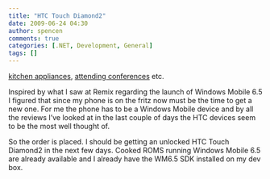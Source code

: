 ```yaml
---
title: "HTC Touch Diamond2"
date: 2009-06-24 04:30
author: spencen
comments: true
categories: [.NET, Development, General]
tags: []
---
```


[kitchen appliances](http://www.miele.com.au/au/domestic/home.htm), [attending conferences](http://blog.spencen.com/2009/06/11/remix09-recap.aspx) etc.
  

Inspired by what I saw at Remix regarding the launch of Windows Mobile 6.5 I figured that since my phone is on the fritz now must be the time to get a new one. For me the phone has to be a Windows Mobile device and by all the reviews I’ve looked at in the last couple of days the HTC devices seem to be the most well thought of.
  

So the order is placed. I should be getting an unlocked HTC Touch Diamond2 in the next few days. Cooked ROMS running Windows Mobile 6.5 are already available and I already have the WM6.5 SDK installed on my dev box.


